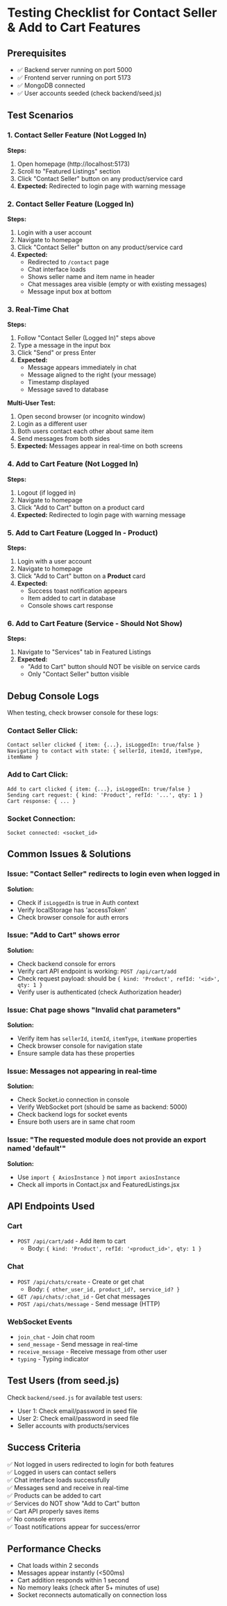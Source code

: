 # Testing Checklist for Contact Seller & Add to Cart Features

## Prerequisites
- ✅ Backend server running on port 5000
- ✅ Frontend server running on port 5173
- ✅ MongoDB connected
- ✅ User accounts seeded (check backend/seed.js)

## Test Scenarios

### 1. Contact Seller Feature (Not Logged In)
**Steps:**
1. Open homepage (http://localhost:5173)
2. Scroll to "Featured Listings" section
3. Click "Contact Seller" button on any product/service card
4. **Expected:** Redirected to login page with warning message

### 2. Contact Seller Feature (Logged In)
**Steps:**
1. Login with a user account
2. Navigate to homepage
3. Click "Contact Seller" button on any product/service card
4. **Expected:** 
   - Redirected to `/contact` page
   - Chat interface loads
   - Shows seller name and item name in header
   - Chat messages area visible (empty or with existing messages)
   - Message input box at bottom

### 3. Real-Time Chat
**Steps:**
1. Follow "Contact Seller (Logged In)" steps above
2. Type a message in the input box
3. Click "Send" or press Enter
4. **Expected:**
   - Message appears immediately in chat
   - Message aligned to the right (your message)
   - Timestamp displayed
   - Message saved to database

**Multi-User Test:**
1. Open second browser (or incognito window)
2. Login as a different user
3. Both users contact each other about same item
4. Send messages from both sides
5. **Expected:** Messages appear in real-time on both screens

### 4. Add to Cart Feature (Not Logged In)
**Steps:**
1. Logout (if logged in)
2. Navigate to homepage
3. Click "Add to Cart" button on a product card
4. **Expected:** Redirected to login page with warning message

### 5. Add to Cart Feature (Logged In - Product)
**Steps:**
1. Login with a user account
2. Navigate to homepage
3. Click "Add to Cart" button on a **Product** card
4. **Expected:**
   - Success toast notification appears
   - Item added to cart in database
   - Console shows cart response

### 6. Add to Cart Feature (Service - Should Not Show)
**Steps:**
1. Navigate to "Services" tab in Featured Listings
2. **Expected:** 
   - "Add to Cart" button should NOT be visible on service cards
   - Only "Contact Seller" button visible

## Debug Console Logs

When testing, check browser console for these logs:

### Contact Seller Click:
```
Contact seller clicked { item: {...}, isLoggedIn: true/false }
Navigating to contact with state: { sellerId, itemId, itemType, itemName }
```

### Add to Cart Click:
```
Add to cart clicked { item: {...}, isLoggedIn: true/false }
Sending cart request: { kind: 'Product', refId: '...', qty: 1 }
Cart response: { ... }
```

### Socket Connection:
```
Socket connected: <socket_id>
```

## Common Issues & Solutions

### Issue: "Contact Seller" redirects to login even when logged in
**Solution:** 
- Check if `isLoggedIn` is true in Auth context
- Verify localStorage has 'accessToken'
- Check browser console for auth errors

### Issue: "Add to Cart" shows error
**Solution:**
- Check backend console for errors
- Verify cart API endpoint is working: `POST /api/cart/add`
- Check request payload: should be `{ kind: 'Product', refId: '<id>', qty: 1 }`
- Verify user is authenticated (check Authorization header)

### Issue: Chat page shows "Invalid chat parameters"
**Solution:**
- Verify item has `sellerId`, `itemId`, `itemType`, `itemName` properties
- Check browser console for navigation state
- Ensure sample data has these properties

### Issue: Messages not appearing in real-time
**Solution:**
- Check Socket.io connection in console
- Verify WebSocket port (should be same as backend: 5000)
- Check backend logs for socket events
- Ensure both users are in same chat room

### Issue: "The requested module does not provide an export named 'default'"
**Solution:**
- Use `import { AxiosInstance }` not `import axiosInstance`
- Check all imports in Contact.jsx and FeaturedListings.jsx

## API Endpoints Used

### Cart
- `POST /api/cart/add` - Add item to cart
  - Body: `{ kind: 'Product', refId: '<product_id>', qty: 1 }`

### Chat
- `POST /api/chats/create` - Create or get chat
  - Body: `{ other_user_id, product_id?, service_id? }`
- `GET /api/chats/:chat_id` - Get chat messages
- `POST /api/chats/message` - Send message (HTTP)

### WebSocket Events
- `join_chat` - Join chat room
- `send_message` - Send message in real-time
- `receive_message` - Receive message from other user
- `typing` - Typing indicator

## Test Users (from seed.js)
Check `backend/seed.js` for available test users:
- User 1: Check email/password in seed file
- User 2: Check email/password in seed file
- Seller accounts with products/services

## Success Criteria
✅ Not logged in users redirected to login for both features  
✅ Logged in users can contact sellers  
✅ Chat interface loads successfully  
✅ Messages send and receive in real-time  
✅ Products can be added to cart  
✅ Services do NOT show "Add to Cart" button  
✅ Cart API properly saves items  
✅ No console errors  
✅ Toast notifications appear for success/error  

## Performance Checks
- Chat loads within 2 seconds
- Messages appear instantly (<500ms)
- Cart addition responds within 1 second
- No memory leaks (check after 5+ minutes of use)
- Socket reconnects automatically on connection loss
